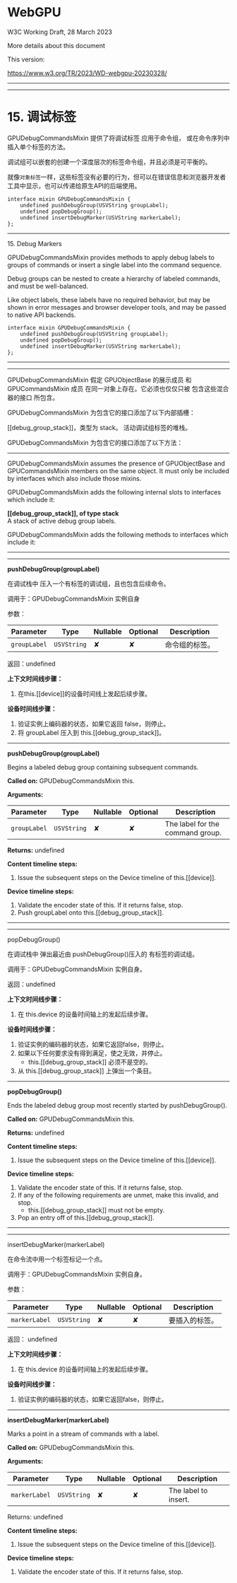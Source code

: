 # WebGPU

W3C Working Draft, 28 March 2023 

More details about this document

This version:

https://www.w3.org/TR/2023/WD-webgpu-20230328/

---
---

# 15\. 调试标签

GPUDebugCommandsMixin 提供了将调试标签 应用于命令组， 或在命令序列中插入单个标签的方法。

调试组可以嵌套的创建一个深度层次的标签命令组，并且必须是可平衡的。

就像`对象标签`一样，这些标签没有必要的行为，但可以在错误信息和浏览器开发者工具中显示，也可以传递给原生API的后端使用。

```
interface mixin GPUDebugCommandsMixin {
    undefined pushDebugGroup(USVString groupLabel);
    undefined popDebugGroup();
    undefined insertDebugMarker(USVString markerLabel);
};
```

---

15\. Debug Markers

GPUDebugCommandsMixin provides methods to apply debug labels to groups of commands or insert a single label into the command sequence.

Debug groups can be nested to create a hierarchy of labeled commands, and must be well-balanced.

Like object labels, these labels have no required behavior, but may be shown in error messages and browser developer tools, and may be passed to native API backends.

```
interface mixin GPUDebugCommandsMixin {
    undefined pushDebugGroup(USVString groupLabel);
    undefined popDebugGroup();
    undefined insertDebugMarker(USVString markerLabel);
};
```

---
---

GPUDebugCommandsMixin 假定 GPUObjectBase 的展示成员 和 GPUCommandsMixin 成员 在同一对象上存在。它必须也仅仅只被 包含这些混合器的接口 所包含。

GPUDebugCommandsMixin 为包含它的接口添加了以下内部插槽：

[[debug_group_stack]]，类型为 stack<USVString>。
活动调试组标签的堆栈。

GPUDebugCommandsMixin 为包含它的接口添加了以下方法：

---

GPUDebugCommandsMixin assumes the presence of GPUObjectBase and GPUCommandsMixin members on the same object. It must only be included by interfaces which also include those mixins.

GPUDebugCommandsMixin adds the following internal slots to interfaces which include it:

**[[debug_group_stack]], of type stack<USVString>**   
A stack of active debug group labels.

GPUDebugCommandsMixin adds the following methods to interfaces which include it:

---
---

**pushDebugGroup(groupLabel)**  

在调试栈中 压入一个有标签的调试组，且也包含后续命令。

调用于：GPUDebugCommandsMixin 实例自身

参数：

| Parameter | Type | Nullable | Optional | Description |
| --- | --- | --- | --- | --- |
| `groupLabel` | `USVString` | ✘ | ✘ | 命令组的标签。 |
 
返回：undefined

**上下文时间线步骤：**
1. 在this.[[device]]的设备时间线上发起后续步骤。

**设备时间线步骤：**    
1. 验证实例上编码器的状态，如果它返回 false，则停止。
2. 将 groupLabel 压入到 this.[[debug_group_stack]]。

---

**pushDebugGroup(groupLabel)**

Begins a labeled debug group containing subsequent commands.

**Called on:** GPUDebugCommandsMixin this.

**Arguments:**

| Parameter | Type | Nullable | Optional | Description |
| --- | --- | --- | --- | --- |
| `groupLabel` | `USVString` | ✘ | ✘ | The label for the command group. |

**Returns:** undefined

**Content timeline steps:**       
1. Issue the subsequent steps on the Device timeline of this.[[device]].

**Device timeline steps:**    
1. Validate the encoder state of this. If it returns false, stop.
2. Push groupLabel onto this.[[debug_group_stack]].

---
---
popDebugGroup()

在调试栈中 弹出最近由 pushDebugGroup()压入的 有标签的调试组。

调用于：GPUDebugCommandsMixin 实例自身。

返回：undefined

**上下文时间线步骤：**    
1. 在 this.device 的设备时间轴上的发起后续步骤。

**设备时间线步骤：**    
1. 验证实例的编码器的状态，如果它返回false，则停止。
2. 如果以下任何要求没有得到满足，使之无效，并停止。
    * this.[[debug_group_stack]] 必须不是空的。
3. 从 this.[[debug_group_stack]] 上弹出一个条目。

---

**popDebugGroup()**   

Ends the labeled debug group most recently started by pushDebugGroup().

**Called on:** GPUDebugCommandsMixin this.

**Returns:** undefined

**Content timeline steps:**
1. Issue the subsequent steps on the Device timeline of this.[[device]].

**Device timeline steps:**
1. Validate the encoder state of this. If it returns false, stop.
2. If any of the following requirements are unmet, make this invalid, and stop.
    * this.[[debug_group_stack]] must not be empty.
3. Pop an entry off of this.[[debug_group_stack]].

---
---

insertDebugMarker(markerLabel)

在命令流中用一个标签标记一个点。

调用于：GPUDebugCommandsMixin 实例自身。

参数：

| Parameter | Type | Nullable | Optional | Description |
| --- | --- | --- | --- | --- |
| `markerLabel` | `USVString` | ✘ | ✘ | 要插入的标签。 |

返回： undefined

**上下文时间线步骤：**    
1. 在 this.device 的设备时间轴上的发起后续步骤。

**设备时间线步骤：**    
1. 验证实例的编码器的状态，如果它返回false，则停止。

---

**insertDebugMarker(markerLabel)**

Marks a point in a stream of commands with a label.

**Called on:** GPUDebugCommandsMixin this.

**Arguments:**

| Parameter | Type | Nullable | Optional | Description |
| --- | --- | --- | --- | --- |
| `markerLabel` | `USVString` | ✘ | ✘ | The label to insert. |

Returns: undefined

**Content timeline steps:**     
1. Issue the subsequent steps on the Device timeline of this.[[device]].

**Device timeline steps:**
1. Validate the encoder state of this. If it returns false, stop.

